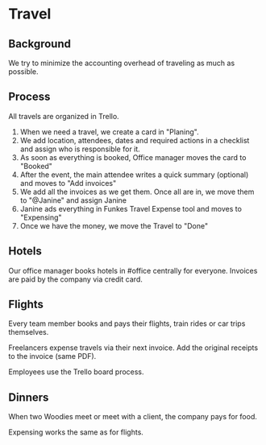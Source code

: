 # Travel

## Background

We try to minimize the accounting overhead of traveling as much as possible. 

## Process

All travels are organized in Trello.

1. When we need a travel, we create a card in "Planing". 
2. We add location, attendees, dates and required actions in a checklist and assign who is responsible for it.
3. As soon as everything is booked, Office manager moves the card to "Booked"
4. After the event, the main attendee writes a quick summary (optional) and moves to "Add invoices"
5. We add all the invoices as we get them. Once all are in, we move them to "@Janine" and assign Janine
6. Janine ads everything in Funkes Travel Expense tool and moves to "Expensing"
7. Once we have the money, we move the Travel to "Done"

## Hotels

Our office manager books hotels in #office centrally for everyone. Invoices are paid by the company via credit card.

## Flights

Every team member books and pays their flights, train rides or car trips themselves. 

Freelancers expense travels via their next invoice. Add the original receipts to the invoice (same PDF).

Employees use the Trello board process.

## Dinners

When two Woodies meet or meet with a client, the company pays for food.

Expensing works the same as for flights.